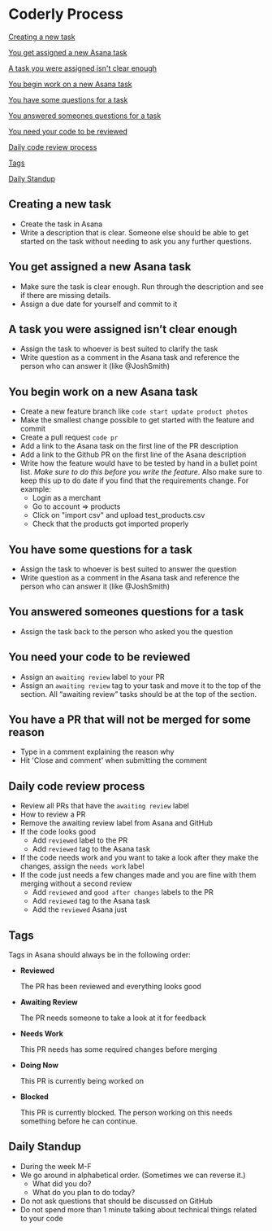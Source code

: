 # Coderly Process

[Creating a new task](#creating-a-new-task)

[You get assigned a new Asana task](#you-get-assigned-a-new-asana-task)

[A task you were assigned isn't clear enough](#a-task-you-were-assigned-isnt-clear-enough)

[You begin work on a new Asana task](#you-begin-work-on-a-new-asana-task)

[You have some questions for a task](#you-have-some-questions-for-a-task)

[You answered someones questions for a task](#you-answered-someones-questions-for-a-task)

[You need your code to be reviewed](#you-need-your-code-to-be-reviewed)

[Daily code review process](#daily-code-review-process)

[Tags](#tags)

[Daily Standup](#daily-standup)

## Creating a new task 
- Create the task in Asana
- Write a description that is clear. Someone else should be able to get started on the task without needing to ask you any further questions.

## You get assigned a new Asana task
- Make sure the task is clear enough. Run through the description and see if there are missing details.
- Assign a due date for yourself and commit to it

## A task you were assigned isn’t clear enough
- Assign the task to whoever is best suited to clarify the task
- Write question as a comment in the Asana task and reference the person who can answer it (like @JoshSmith)

## You begin work on a new Asana task
- Create a new feature branch like `code start update product photos`
- Make the smallest change possible to get started with the feature and commit
- Create a pull request `code pr`
- Add a link to the Asana task on the first line of the PR description
- Add a link to the Github PR on the first line of the Asana description
- Write how the feature would have to be tested by hand in a bullet point list. *Make sure to do this before you write the feature*. Also make sure to keep this up to do date if you find that the requirements change. For example:
  - Login as a merchant
  - Go to account => products
  - Click on "import csv" and upload test_products.csv
  - Check that the products got imported properly

## You have some questions for a task
- Assign the task to whoever is best suited to answer the question
- Write question as a comment in the Asana task and reference the person who can answer it (like @JoshSmith)

## You answered someones questions for a task
- Assign the task back to the person who asked you the question

## You need your code to be reviewed
- Assign an `awaiting review` label to your PR
- Assign an `awaiting review` tag to your task and move it to the top of the section. All “awaiting review” tasks should be at the top of the section.

## You have a PR that will not be merged for some reason
- Type in a comment explaining the reason why
- Hit 'Close and comment' when submitting the comment

## Daily code review process
- Review all PRs that have the `awaiting review` label
- How to review a PR
- Remove the awaiting review label from Asana and GitHub
- If the code looks good
  - Add `reviewed` label to the PR
  - Add `reviewed` tag to the Asana task
- If the code needs work and you want to take a look after they make the changes, assign the `needs work` label
- If the code just needs a few changes made and you are fine with them merging without a second review
  - Add `reviewed` and `good after changes` labels to the PR
  - Add `reviewed` tag to the Asana task
  - Add the `reviewed` Asana just


## Tags
Tags in Asana should always be in the following order:

- **Reviewed**

  The PR has been reviewed and everything looks good

- **Awaiting Review**

  The PR needs someone to take a look at it for feedback

- **Needs Work**

  This PR needs has some required changes before merging

- **Doing Now**

  This PR is currently being worked on

- **Blocked**

  This PR is currently blocked. The person working on this needs something before he can continue.

## Daily Standup
- During the week M-F
- We go around in alphabetical order. (Sometimes we can reverse it.)
  - What did you do?
  - What do you plan to do today?
- Do not ask questions that should be discussed on GitHub
- Do not spend more than 1 minute talking about technical things related to your code

